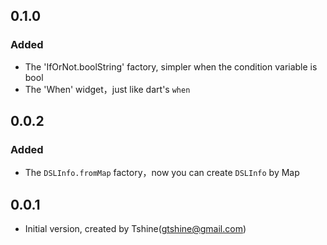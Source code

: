 ## 0.1.0
### Added
- The 'IfOrNot.boolString' factory, simpler when the condition variable is bool
- The 'When' widget，just like dart's `when`

## 0.0.2
### Added
- The `DSLInfo.fromMap` factory，now you can create `DSLInfo` by Map

## 0.0.1

- Initial version, created by Tshine(gtshine@gmail.com)
